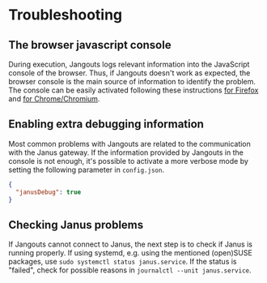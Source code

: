 














# Troubleshooting

## The browser javascript console

During execution, Jangouts logs relevant information into the JavaScript console
of the browser. Thus, if Jangouts doesn't work as expected, the browser console
is the main source of information to identify the problem. The console can be
easily activated following these instructions
[for Firefox](https://developer.mozilla.org/en-US/docs/Tools/Web_Console/Opening_the_Web_Console)
and
[for Chrome/Chromium](https://developers.google.com/web/tools/chrome-devtools/debug/console/console-ui?hl=en#opening-the-console).

## Enabling extra debugging information

Most common problems with Jangouts are related to the communication with the
Janus gateway. If the information provided by Jangouts in the console is not
enough, it's possible to activate a more verbose mode by setting the following
parameter in `config.json`.

```json
{
  "janusDebug": true
}
```

## Checking Janus problems

If Jangouts cannot connect to Janus, the next step is to check if Janus is
running properly. If using systemd, e.g. using the mentioned (open)SUSE
packages, use ```sudo systemctl status janus.service```. If the status is
"failed", check for possible reasons in ```journalctl --unit janus.service```.
